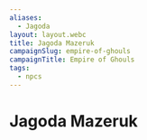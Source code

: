 ```yaml
---
aliases:
  - Jagoda
layout: layout.webc
title: Jagoda Mazeruk
campaignSlug: empire-of-ghouls
campaignTitle: Empire of Ghouls
tags:
  - npcs
---
```

# Jagoda Mazeruk
